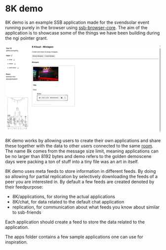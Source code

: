 # 8K demo

8K demo is an example SSB application made for the svendsolar event
running purely in the browser using [ssb-browser-core]. The aim of the
application is to showcase some of the things we have been building
during the ngi pointer grant.

![Screenshot of 8K demo][screenshot]

8K demo works by allowing users to create their own applications and
share these together with the data to other users connected to the
same [room]. The name 8k comes from the message size limit, meaning
applications can be no larger than 8192 bytes and demo refers to the
golden demoscene days were packing a ton of stuff into a tiny file was
an art in itself.

8K demo uses meta feeds to store information in different feeds. By
doing so allowing for partial replication by selectively downloading
the feeds of a peer you are interested in. By default a few feeds are
created denoted by their feedpurpose:

 - 8K/applications, for storing the actual applications
 - 8K/chat, for data related to the default chat application
 - replication, for communication about what feeds you know about
   similar to ssb-friends

Each application should create a feed to store the data related to the
application.

The apps folder contains a few sample applications one can use for
inspiration.

[screenshot]: screenshot.png
[ssb-browser-core]: https://github.com/arj03/ssb-browser-core
[room]: https://github.com/ssb-ngi-pointer/go-ssb-room/
